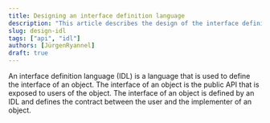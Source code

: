 ```yaml
---
title: Designing an interface definition language
description: "This article describes the design of the interface definition language (IDL) for the object API."
slug: design-idl
tags: ["api", "idl"]
authors: [JürgenRyannel]
draft: true
---
```


An interface definition language (IDL) is a language that is used to define the interface of an object. The interface of an object is the public API that is exposed to users of the object. The interface of an object is defined by an IDL and defines the contract between the user and the implementer of an object.

<!--truncate-->


